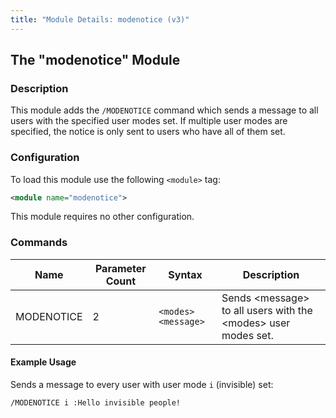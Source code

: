 ```yaml
---
title: "Module Details: modenotice (v3)"
---
```


## The "modenotice" Module

### Description

This module adds the `/MODENOTICE` command which sends a message to all users with the specified user modes set. If multiple user modes are specified, the notice is only sent to users who have all of them set.

### Configuration

To load this module use the following `<module>` tag:

```xml
<module name="modenotice">
```

This module requires no other configuration.

### Commands

Name       | Parameter Count | Syntax              | Description
---------- | --------------- | ------------------- | -----------
MODENOTICE | 2               | `<modes> <message>` | Sends &lt;message&gt; to all users with the &lt;modes&gt; user modes set.

#### Example Usage

Sends a message to every user with user mode `i` (invisible) set:

```plaintext
/MODENOTICE i :Hello invisible people!
```
